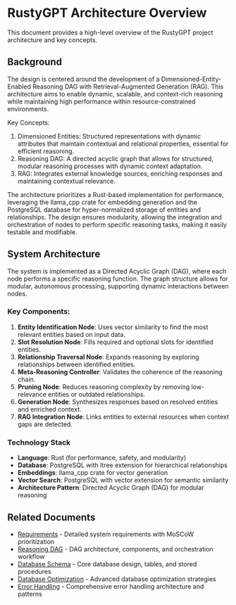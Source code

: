 # RustyGPT Architecture Overview

This document provides a high-level overview of the RustyGPT project architecture and key concepts.

## Background

The design is centered around the development of a Dimensioned-Entity-Enabled Reasoning DAG with Retrieval-Augmented Generation (RAG). This architecture aims to enable dynamic, scalable, and context-rich reasoning while maintaining high performance within resource-constrained environments.

Key Concepts:

1. Dimensioned Entities: Structured representations with dynamic attributes that maintain contextual and relational properties, essential for efficient reasoning.
2. Reasoning DAG: A directed acyclic graph that allows for structured, modular reasoning processes with dynamic context adaptation.
3. RAG: Integrates external knowledge sources, enriching responses and maintaining contextual relevance.

The architecture prioritizes a Rust-based implementation for performance, leveraging the llama_cpp crate for embedding generation and the PostgreSQL database for hyper-normalized storage of entities and relationships. The design ensures modularity, allowing the integration and orchestration of nodes to perform specific reasoning tasks, making it easily testable and modifiable.

## System Architecture

The system is implemented as a Directed Acyclic Graph (DAG), where each node performs a specific reasoning function. The graph structure allows for modular, autonomous processing, supporting dynamic interactions between nodes.

### Key Components:

1. **Entity Identification Node**: Uses vector similarity to find the most relevant entities based on input data.
2. **Slot Resolution Node**: Fills required and optional slots for identified entities.
3. **Relationship Traversal Node**: Expands reasoning by exploring relationships between identified entities.
4. **Meta-Reasoning Controller**: Validates the coherence of the reasoning chain.
5. **Pruning Node**: Reduces reasoning complexity by removing low-relevance entities or outdated relationships.
6. **Generation Node**: Synthesizes responses based on resolved entities and enriched context.
7. **RAG Integration Node**: Links entities to external resources when context gaps are detected.

### Technology Stack

- **Language**: Rust (for performance, safety, and modularity)
- **Database**: PostgreSQL with ltree extension for hierarchical relationships
- **Embeddings**: llama_cpp crate for vector generation
- **Vector Search**: PostgreSQL with vector extension for semantic similarity
- **Architecture Pattern**: Directed Acyclic Graph (DAG) for modular reasoning

## Related Documents

- [Requirements](requirements.md) - Detailed system requirements with MoSCoW prioritization
- [Reasoning DAG](reasoning-dag.md) - DAG architecture, components, and orchestration workflow
- [Database Schema](database-schema.md) - Core database design, tables, and stored procedures
- [Database Optimization](database-optimization.md) - Advanced database optimization strategies
- [Error Handling](error-handling.md) - Comprehensive error handling architecture and patterns
